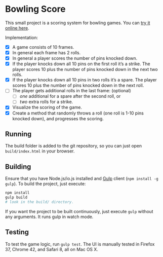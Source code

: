 # Bowling Score

This small project is a scoring system for bowling games. You can [try it online here](http://walling.github.io/bowling-score/).

Implementation:

- [x] A game consists of 10 frames.
- [x] In general each frame has 2 rolls.
- [x] In general a player scores the number of pins knocked down.
- [x] If the player knocks down all 10 pins on the first roll it’s a strike. The player scores 10 plus the number of pins knocked down in the next two rolls.
- [x] If the player knocks down all 10 pins in two rolls it’s a spare. The player scores 10 plus the number of pins knocked down in the next roll.
- [ ] The player gets additional rolls in the last frame: (optional)
  - [ ] _one_ additional for a spare after the second roll, or
  - [ ] _two_ extra rolls for a strike.
- [x] Visualize the scoring of the game.
- [x] Create a method that randomly throws a roll (one roll is 1-10 pins knocked down), and progresses the scoring.

## Running

The build folder is added to the git repository, so you can just open `build/index.html` in your browser.

## Building

Ensure that you have Node.js/io.js installed and [Gulp](http://gulpjs.com) client (`npm install -g gulp`). To build the project, just execute:

```bash
npm install
gulp build
# look in the build/ directory.
```

If you want the project to be built continuously, just execute `gulp` without any arguments. It runs gulp in watch mode.

## Testing

To test the game logic, run `gulp test`. The UI is manually tested in Firefox 37, Chrome 42, and Safari 8, all on Mac OS X.
